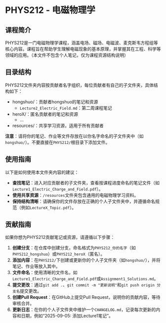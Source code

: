 # PHYS212 - 电磁物理学

## 课程简介

PHYS212是一门电磁物理学课程，涵盖电场、磁场、电磁波、麦克斯韦方程组等核心内容。课程旨在帮助学生理解电磁现象的基本原理，并掌握其在工程、科学等领域的应用。（本文件不包含个人笔记，仅为课程资源结构说明）

## 目录结构

PHYS212文件夹内容按贡献者名字组织，每位贡献者有自己的子文件夹，具体结构如下：

- hongshuo/：贡献者hongshuo的笔记和资源
  - `Lecture2_Electric_Field.md`：第二周课程笔记
- heroX/：匿名贡献者的笔记和资源
  - ...
- resources/：共享学习资源，适用于所有贡献者

**注意**：请将你的笔记、作业等文件存放在以你名字命名的子文件夹中（如`hongshuo/`）。不要直接在`PHYS212/`根目录下添加文件。

## 使用指南

以下是如何使用本文件夹内容的建议：

- **查找笔记**：进入对应贡献者的子文件夹，查看按课程进度命名的笔记文件（如`Lecture1_Electric_Charge_and_Field.pdf`）。
- **使用共享资源**：`/resources`文件夹包含通用的电磁物理学习资料。
- **保持结构清晰**：请确保你的文件存放在正确的个人子文件夹中，并遵循命名规范（例如`LectureX_Topic.pdf`）。

## 贡献指南

如果你想为PHYS212贡献笔记或资源，请遵循以下步骤：

1. **创建分支**：在仓库中创建分支，命名格式为`PHYS212_你的名字`（如`PHYS212_hongshuo`）或`PHYS212_heroX`（匿名）。
2. **添加内容**：在`PHYS212/`下创建或更新你的个人子文件夹（如`hongshuo/`），并将笔记、作业等放入其中。
3. **文件命名**：使用清晰的文件名，如`Lecture1_Electric_Charge_and_Field.pdf`或`Assignment1_Solutions.md`。
4. **提交更改**：通过`git add .`、`git commit -m "更新说明"`和`git push origin 分支名`提交更改。
5. **创建Pull Request**：在GitHub上提交Pull Request，说明你的贡献内容，等待审核合并。
6. **更新日志**：在你的个人子文件夹中维护一个`CHANGELOG.md`，记录每次更新的内容和日期，例如“2025-09-05: 添加Lecture1笔记”。
